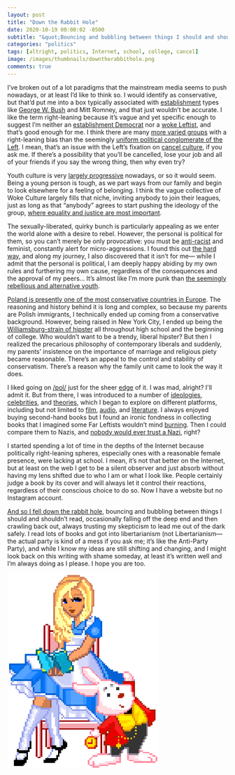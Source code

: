 ```yaml
---
layout: post
title: "Down the Rabbit Hole"
date: 2020-10-19 00:00:02 -0500
subtitle: "&quot;Bouncing and bubbling between things I should and shouldn’t read, occasionally falling off the deep end and then crawling back out...&quot;"
categories: "politics"
tags: [altright, politics, Internet, school, college, cancel]
image: /images/thumbnails/downtherabbithole.png
comments: true
---
```

I’ve broken out of a lot paradigms that the mainstream media seems to push nowadays, or at least I’d like to think so. I would identify as conservative, but that’d put me into a box typically associated with <a href="https://patriotpost.us/alexander/41195-who-are-the-establishment-republicans-2016-03-09" target="_blank">establishment</a> types like <a href="http://assets.press.princeton.edu/chapters/s9302.pdf" target="_blank">George W. Bush</a> and Mitt Romney, and that just wouldn’t be accurate. I like the term right-leaning because it’s vague and yet specific enough to suggest I’m neither an <a href="https://www.theatlantic.com/ideas/archive/2020/03/regular-democrats-are-just-fine-establishment/607417/" target="_blank">establishment Democrat</a> nor a <a href="https://en.wikipedia.org/wiki/Woke" target="_blank">woke Leftist</a>, and that’s good enough for me. I think there are many <a href="https://www.theatlantic.com/ideas/archive/2018/10/trump-alt-right-twitter/574219/" target="_blank">more varied groups</a> with a right-leaning bias than the seemingly <a href="https://medium.com/@GappyTales/the-rise-of-the-authoritarian-left-2ed8a1a94e6d" target="_blank">uniform political conglomerate of the Left</a>. I mean, that’s an issue with the Left’s fixation on <a href="https://www.nytimes.com/2019/10/31/style/cancel-culture.html" target="_blank">cancel culture</a>, if you ask me. If there’s a possibility that you’ll be cancelled, lose your job and all of your friends if you say the wrong thing, then why even try?<!-- more -->

Youth culture is very <a href="https://www.nationalreview.com/2019/03/college-indoctrination-leftism-rampant/" target="_blank">largely progressive</a> nowadays, or so it would seem. Being a young person is tough, as we part ways from our family and begin to look elsewhere for a feeling of belonging. I think the vague collective of Woke Culture largely fills that niche, inviting anybody to join their leagues, just as long as that “anybody” agrees to start pushing the ideology of the group, <a href="https://dividedwefall.com/2018/07/15/the-righteous-mind-moral-foundations-theory/" target="_blank">where equality and justice are most important</a>.

The sexually-liberated, quirky bunch is particularly appealing as we enter the world alone with a desire to rebel. However, the personal is political for them, so you can’t merely be only provocative: you must be <a href="https://www.businessinsider.com/it-is-not-enough-to-not-be-racist-in-america-you-must-be-anti-racist-2020-6" target="_blank">anti-racist</a> and feminist, constantly alert for micro-aggressions. I found this out <a href="{{ site.url }}/politics/2020/07/09/how-to-be-every-ist-in-the-book/" target="_blank">the hard way</a>, and along my journey, I also discovered that it isn’t for me— while I admit that the personal is political, I am deeply happy abiding by my own rules and furthering my own cause, regardless of the consequences and the approval of my peers… It’s almost like I’m more punk than <a href="https://en.wikipedia.org/wiki/The_Rebel_Sell" target="_blank">the seemingly rebellious and alternative youth</a>.

<a href="https://novaramedia.com/2020/07/24/why-is-poland-so-conservative/" target="_blank">Poland is presently one of the most conservative countries in Europe</a>. The reasoning and history behind it is long and complex, so because my parents are Polish immigrants, I technically ended up coming from a conservative background. However, being raised in New York City, I ended up being the <a href="https://www.nytimes.com/2013/05/02/fashion/williamsburg.html" target="_blank">Williamsburg-strain of hipster</a> all throughout high school and the beginning of college. Who wouldn’t want to be a trendy, liberal hipster? But then I realized the precarious philosophy of contemporary liberals and suddenly, my parents’ insistence on the importance of marriage and religious piety became reasonable. There’s an appeal to the control and stability of conservatism. There’s a reason why the family unit came to look the way it does.

I liked going on <a href="https://boards.4chan.org/pol/" target="_blank">/pol/</a> just for the sheer <a href="https://knowyourmeme.com/memes/edgy" target="_blank">edge</a> of it. I was mad, alright? I'll admit it. But from there, I was introduced to a number of <a href="https://en.wikipedia.org/wiki/Anarcho-primitivism" target="_blank">ideologies</a>, <a href="https://en.wikipedia.org/wiki/Jordan_Peterson" target="_blank">celebrities</a>, and <a href="https://en.wikipedia.org/wiki/QAnon" target="_blank">theories</a>, which I began to explore on different platforms, including but not limited to <a href="https://www.bitchute.com/" target="_blank">film</a>, <a href="https://www.youtube.com/channel/UCLwNTXWEjVd2qIHLcXxQWxA" target="_blank">audio</a>, and <a href="https://en.wikipedia.org/wiki/The_Bell_Curve" target="_blank">literature</a>. I always enjoyed buying second-hand books but I found an ironic fondness in collecting books that I imagined some Far Leftists wouldn’t mind <a href="https://en.wikipedia.org/wiki/Nazi_book_burnings" target="_blank">burning</a>. Then I could compare them to Nazis, and <a href="https://en.wikipedia.org/wiki/Reductio_ad_Hitlerum" targt="_blank">nobody would ever trust a Nazi</a>, right?

I started spending a lot of time in the depths of the Internet because politically right-leaning spheres, especially ones with a reasonable female presence, were lacking at school. I mean, it’s not that better on the Internet, but at least on the web I get to be a silent observer and just absorb without having my lens shifted due to who I am or what I look like. People certainly judge a book by its cover and will always let it control their reactions, regardless of their conscious choice to do so. Now I have a website but no Instagram account.

<a href="https://www.youtube.com/watch?v=pHte24GGHD4" target="_blank">And so I fell down the rabbit hole</a>, bouncing and bubbling between things I should and shouldn’t read, occasionally falling off the deep end and then crawling back out, always trusting my skepticism to lead me out of the dark safely. I read lots of books and got into libertarianism (not Libertarianism— the actual party is kind of a mess if you ask me; it’s like the Anti-Party Party), and while I know my ideas are still shifting and changing, and I might look back on this writing with shame someday, at least it’s written well and I’m always doing as I please. I hope you are too.

<img src="/images/downtherabbithole.png" style="margin: auto;">
